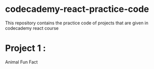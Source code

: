 # codecademy-react-practice-code
This repository contains the practice code  of projects that are given in codecademy react course

# Project 1 :
Animal Fun Fact
